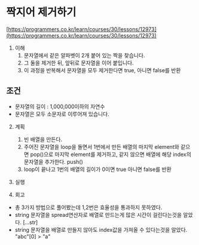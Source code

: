 # 짝지어 제거하기
[https://programmers.co.kr/learn/courses/30/lessons/12973](https://programmers.co.kr/learn/courses/30/lessons/12973)

1. 이해
    1. 문자열에서 같은 알파벳이 2개 붙어 있는 짝을 찾습니다.
    2. 그 둘을 제거한 뒤, 앞뒤로 문자열을 이어 붙입니다.
    3. 이 과정을 반복해서 문자열을 모두 제거한다면 true, 아니면 false를 반환
## 조건
* 문자열의 길이 : 1,000,000이하의 자연수
* 문자열은 모두 소문자로 이루어져 있습니다.

2. 계획
    1. 빈 배열을 만든다.
    2. 주어진 문자열을 loop을 돌면서 1번에서 만든 배열의 마지막 element와 같으면 pop()으로 마지막 element를 제거하고, 같지 않으면 배열에 해당 index의 문자열을 추가한다. push()
    3. loop이 끝나고 1번의 배열의 길이가 0이면 true 아니면 false를 반환
3. 실행

4. 회고
* 총 3가지 방법으로 풀어봤는데 1,2번은 효율성을 통과하지 못하였다.
* string 문자열을 spread연산자로 배열로 만드는게 많은 시간이 걸린다는것을 알았다. [...str]
* string 문자열을 배열로 만들지 않아도 index값을 가져올 수 있다는것을 알았다. "abc"[0] > "a"